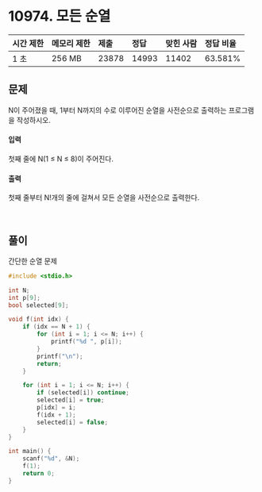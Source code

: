 # 10974. 모든 순열

| 시간 제한 | 메모리 제한 | 제출  | 정답  | 맞힌 사람 | 정답 비율 |
| :-------- | :---------- | :---- | :---- | :-------- | :-------- |
| 1 초      | 256 MB      | 23878 | 14993 | 11402     | 63.581%   |

## 문제

N이 주어졌을 때, 1부터 N까지의 수로 이루어진 순열을 사전순으로 출력하는 프로그램을 작성하시오.

#### 입력

첫째 줄에 N(1 ≤ N ≤ 8)이 주어진다.

#### 출력

첫째 줄부터 N!개의 줄에 걸쳐서 모든 순열을 사전순으로 출력한다.

<br/>

## 풀이

간단한 순열 문제

```c
#include <stdio.h>

int N;
int p[9];
bool selected[9];

void f(int idx) {
	if (idx == N + 1) {
		for (int i = 1; i <= N; i++) {
			printf("%d ", p[i]);
		}
		printf("\n");
		return;
	}

	for (int i = 1; i <= N; i++) {
		if (selected[i]) continue;
		selected[i] = true;
		p[idx] = i;
		f(idx + 1);
		selected[i] = false;
	}
}

int main() {
	scanf("%d", &N);
	f(1);
	return 0;
}
```
